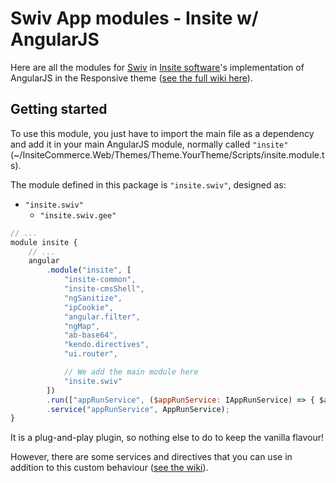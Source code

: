 # Swiv App modules - Insite w/ AngularJS
Here are all the modules for [Swiv](https://github.com/absolunet/swiv) in <a href="https://www.insitesoft.com/" target="_blank">Insite software</a>'s implementation of AngularJS in the Responsive theme ([see the full wiki here](wiki)).


## Getting started

To use this module, you just have to import the main file as a dependency and add it in your main AngularJS module, normally called `"insite"` (~/InsiteCommerce.Web/Themes/Theme.YourTheme/Scripts/insite.module.ts).

The module defined in this package is `"insite.swiv"`, designed as:

- `"insite.swiv"`
    - `"insite.swiv.gee"`


```javascript
// ...
module insite {
    // ...
    angular
        .module("insite", [
            "insite-common",
            "insite-cmsShell",
            "ngSanitize",
            "ipCookie",
            "angular.filter",
            "ngMap",
            "ab-base64",
            "kendo.directives",
            "ui.router",

            // We add the main module here
            "insite.swiv"
        ])
        .run(["appRunService", ($appRunService: IAppRunService) => { $appRunService.run(); }])
        .service("appRunService", AppRunService);
}

```

It is a plug-and-play plugin, so nothing else to do to keep the vanilla flavour!

However, there are some services and directives that you can use in addition to this custom behaviour ([see the wiki](wiki)).
